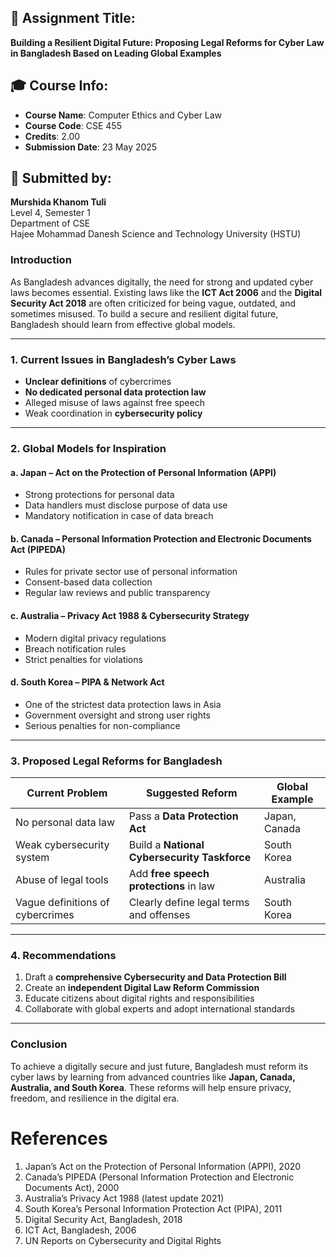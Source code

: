 ## 📘 Assignment Title:
**Building a Resilient Digital Future: Proposing Legal Reforms for Cyber Law in Bangladesh Based on Leading Global Examples**

## 🎓 Course Info:
- **Course Name**: Computer Ethics and Cyber Law
- **Course Code**: CSE 455
- **Credits**: 2.00
- **Submission Date**: 23 May 2025

## 🔗 Submitted by:
**Murshida Khanom Tuli**  
Level 4, Semester 1  
Department of CSE  
Hajee Mohammad Danesh Science and Technology University (HSTU)

### Introduction
As Bangladesh advances digitally, the need for strong and updated cyber laws becomes essential. Existing laws like the **ICT Act 2006** and the **Digital Security Act 2018** are often criticized for being vague, outdated, and sometimes misused. To build a secure and resilient digital future, Bangladesh should learn from effective global models.

---

### 1. Current Issues in Bangladesh’s Cyber Laws
- **Unclear definitions** of cybercrimes
- **No dedicated personal data protection law**
- Alleged misuse of laws against free speech
- Weak coordination in **cybersecurity policy**

---

### 2. Global Models for Inspiration

#### a. **Japan – Act on the Protection of Personal Information (APPI)**
- Strong protections for personal data
- Data handlers must disclose purpose of data use
- Mandatory notification in case of data breach

#### b. **Canada – Personal Information Protection and Electronic Documents Act (PIPEDA)**
- Rules for private sector use of personal information
- Consent-based data collection
- Regular law reviews and public transparency

#### c. **Australia – Privacy Act 1988 & Cybersecurity Strategy**
- Modern digital privacy regulations
- Breach notification rules
- Strict penalties for violations

#### d. **South Korea – PIPA & Network Act**
- One of the strictest data protection laws in Asia
- Government oversight and strong user rights
- Serious penalties for non-compliance

---

### 3. Proposed Legal Reforms for Bangladesh

| Current Problem | Suggested Reform | Global Example |
|-----------------|------------------|----------------|
| No personal data law | Pass a **Data Protection Act** | Japan, Canada |
| Weak cybersecurity system | Build a **National Cybersecurity Taskforce** | South Korea |
| Abuse of legal tools | Add **free speech protections** in law | Australia |
| Vague definitions of cybercrimes | Clearly define legal terms and offenses | South Korea |

---

### 4. Recommendations

1. Draft a **comprehensive Cybersecurity and Data Protection Bill**
2. Create an **independent Digital Law Reform Commission**
3. Educate citizens about digital rights and responsibilities
4. Collaborate with global experts and adopt international standards

---

### Conclusion

To achieve a digitally secure and just future, Bangladesh must reform its cyber laws by learning from advanced countries like **Japan, Canada, Australia, and South Korea**. These reforms will help ensure privacy, freedom, and resilience in the digital era.

# References

1. Japan’s Act on the Protection of Personal Information (APPI), 2020
2. Canada’s PIPEDA (Personal Information Protection and Electronic Documents Act), 2000
3. Australia’s Privacy Act 1988 (latest update 2021)
4. South Korea’s Personal Information Protection Act (PIPA), 2011
5. Digital Security Act, Bangladesh, 2018
6. ICT Act, Bangladesh, 2006
7. UN Reports on Cybersecurity and Digital Rights
